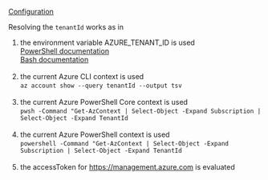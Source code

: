 [Configuration](/docs/configuration/index.md)

Resolving the `tenantId` works as in

1. the environment variable AZURE_TENANT_ID is used<br/>
[PowerShell documentation](https://learn.microsoft.com/en-us/powershell/module/microsoft.powershell.core/about/about_environment_variables)<br/>
[Bash documentation](https://www.shell-tips.com/bash/environment-variables)<br/><br/>
1. the current Azure CLI context is used<br/>
`az account show --query tenantId --output tsv`<br/><br/>
1. the current Azure PowerShell Core context is used<br/>
`pwsh -Command "Get-AzContext | Select-Object -Expand Subscription | Select-Object -Expand TenantId`<br/><br/>
1. the current Azure PowerShell context is used<br/>
`powershell -Command "Get-AzContext | Select-Object -Expand Subscription | Select-Object -Expand TenantId`<br/><br/>
1. the accessToken for https://management.azure.com is evaluated